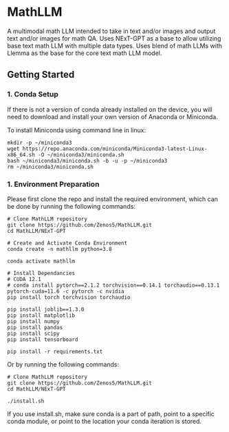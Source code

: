 # MathLLM
A multimodal math LLM intended to take in text and/or images and output text and/or images for math QA.  Uses NExT-GPT as a base to allow utilizing base text math LLM with multiple data types.  Uses blend of math LLMs with Llemma as the base for the core text math LLM model.

## Getting Started

### 1. Conda Setup
If there is not a version of conda already installed on the device, you will need to download and install your own version of Anaconda or Miniconda.

To install Miniconda using command line in linux:

```
mkdir -p ~/miniconda3
wget https://repo.anaconda.com/miniconda/Miniconda3-latest-Linux-x86_64.sh -O ~/miniconda3/miniconda.sh
bash ~/miniconda3/miniconda.sh -b -u -p ~/miniconda3
rm ~/miniconda3/miniconda.sh
```

### 1. Environment Preparation
Please first clone the repo and install the required environment, which can be done by running the following commands:
```
# Clone MathLLM repository
git clone https://github.com/Zenos5/MathLLM.git
cd MathLLM/NExT-GPT

# Create and Activate Conda Environment
conda create -n mathllm python=3.8

conda activate mathllm

# Install Dependancies
# CUDA 12.1
# conda install pytorch==2.1.2 torchvision==0.14.1 torchaudio==0.13.1 pytorch-cuda=11.6 -c pytorch -c nvidia
pip install torch torchvision torchaudio

pip install joblib==1.3.0
pip install matplotlib
pip install numpy
pip install pandas
pip install scipy
pip install tensorboard

pip install -r requirements.txt
```

Or by running the following commands:
```
# Clone MathLLM repository
git clone https://github.com/Zenos5/MathLLM.git
cd MathLLM/NExT-GPT

./install.sh
```
If you use install.sh, make sure conda is a part of path, point to a specific conda module, or point to the location your conda iteration is stored.


